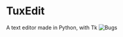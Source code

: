 # TuxEdit
A text editor made in Python, with Tk
![Bugs](https://external-preview.redd.it/Qh-TsXF5ZYZ3I9bu73xybFCdQzIGs_9pmyvADgb-ihI.jpg?auto=webp&s=6884c7cf036a3e639cbcab6b12a86de3c0710e38)
